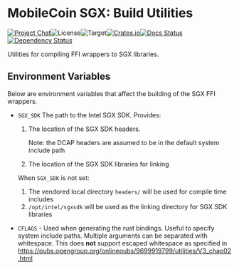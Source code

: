 # MobileCoin SGX: Build Utilities

[![Project Chat][chat-image]][chat-link]<!--
-->![License][license-image]<!--
-->![Target][target-image]<!--
-->[![Crates.io][crate-image]][crate-link]<!--
-->[![Docs Status][docs-image]][docs-link]<!--
-->[![Dependency Status][deps-image]][deps-link]

Utilities for compiling FFI wrappers to SGX libraries.

## Environment Variables

Below are environment variables that affect the building of the SGX FFI
wrappers.

- `SGX_SDK` The path to the Intel SGX SDK. Provides:
  
  1. The location of the SGX SDK headers.
  
     Note: the DCAP headers are assumed to be in the default system include path
  2. The location of the SGX SDK libraries for linking
  
  When `SGX_SDK` is not set:

  1. The vendored local directory `headers/` will be used for compile time
     includes
  2. `/opt/intel/sgxsdk` will be used as the linking directory for SGX SDK
     libraries

- `CFLAGS` - Used when generating the rust bindings. Useful to specify
  system include paths. Multiple arguments can be separated with whitespace.
  This does **not** support escaped whitespace as specified in
  <https://pubs.opengroup.org/onlinepubs/9699919799/utilities/V3_chap02.html>

[crate-image]: https://img.shields.io/crates/v/mc-sgx-core-build.svg?style=flat-square
[crate-link]: https://crates.io/crates/mc-sgx-core-build
[license-image]: https://img.shields.io/crates/l/mc-sgx-core-build?style=flat-square
[target-image]: https://img.shields.io/badge/target-any-brightgreen?style=flat-square
[chat-image]: https://img.shields.io/discord/844353360348971068?style=flat-square
[chat-link]: https://mobilecoin.chat
[docs-image]: https://img.shields.io/docsrs/mc-sgx-core-build?style=flat-square
[docs-link]: https://docs.rs/crate/mc-sgx-core-build
[deps-image]: https://deps.rs/crate/mc-sgx-core-build/0.9.0/status.svg?style=flat-square
[deps-link]: https://deps.rs/crate/mc-sgx-core-build/0.9.0
